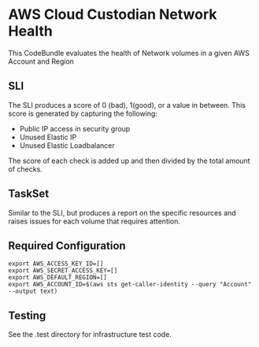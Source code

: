 # AWS Cloud Custodian Network Health

This CodeBundle evaluates the health of Network volumes in a given AWS Account and Region

## SLI
The SLI produces a score of 0 (bad), 1(good), or a value in between. This score is generated by capturing the following: 
- Public IP access in security group
- Unused Elastic IP
- Unused Elastic Loadbalancer

The score of each check is added up and then divided by the total amount of checks. 


## TaskSet
Similar to the SLI, but produces a report on the specific resources and raises issues for each volume that requires attention. 


## Required Configuration

```
export AWS_ACCESS_KEY_ID=[]
export AWS_SECRET_ACCESS_KEY=[]
export AWS_DEFAULT_REGION=[]
export AWS_ACCOUNT_ID=$(aws sts get-caller-identity --query "Account" --output text)
```


## Testing 
See the .test directory for infrastructure test code. 